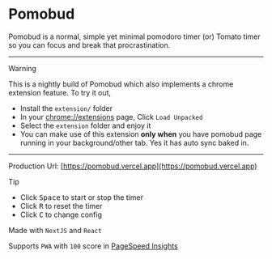 # Pomobud


Pomobud is a normal, simple yet minimal pomodoro timer (or) Tomato timer so you can focus and break that procrastination.

---

> [!WARNING]
> This is a nightly build of Pomobud which also implements a chrome extension feature.
> To try it out,
> - Install the `extension/` folder
> - In your [chrome://extensions](chrome://extensions) page, Click `Load Unpacked`
> - Select the `extension` folder and enjoy it
> - You can make use of this extension **only when** you have pomobud page running in your background/other tab. Yes it has auto sync baked in.

---

Production Url: [https://pomobud.vercel.app](https://pomobud.vercel.app)

> [!TIP]
>
> - Click <kbd>Space</kbd> to start or stop the timer
> - Click <kbd>R</kbd> to reset the timer
> - Click <kbd>C</kbd> to change config

Made with `NextJS` and `React`

Supports `PWA` with `100` score in [PageSpeed Insights](https://pagespeed.web.dev/analysis/https-pomobud-vercel-app/idpb4cjypg?form_factor=desktop)
